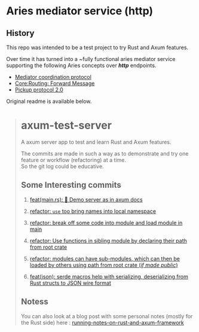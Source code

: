 # Aries mediator service (http)

## History

This repo was intended to be a test project to try Rust and Axum features.

Over time it has turned into a ~fully functional aries mediator service supporting the following Aries concepts over ***http*** endpoints.

- [Mediator coordination protocol](https://github.com/hyperledger/aries-rfcs/blob/main/features/0211-route-coordination/README.md)
- [Core:Routing: Forward Message](https://github.com/hyperledger/aries-rfcs/blob/main/concepts/0094-cross-domain-messaging/README.md#corerouting10forward)
- [Pickup protocol 2.0](https://github.com/hyperledger/aries-rfcs/tree/main/features/0685-pickup-v2)

Original readme is available below.

> # axum-test-server
>
> A axum server app to test and learn Rust and Axum features.
>
> The commits are made in such a way as to demonstrate and try one feature or workflow (refactoring) at a time.  
> So the git log could be educative.  
>
> ## Some Interesting commits
>
> 1. [feat(main.rs): :thread: Demo server as in axum docs](https://github.com/nain-F49FF806/axum-test-server/commit/d7fceaf9b731251cdbe8642c716dfaa3a697349a)
>
> 2. [refactor: `use` too bring names into local namespace](https://github.com/nain-F49FF806/axum-test-server/commit/f3a58597fc05fe5353140e764d532446ff10000e)
>
> 3. [refactor: break off some code into module and load module in main](https://github.com/nain-F49FF806/axum-test-server/commit/253956dc30866f516f484c6ef549c55054cb9f3f)
>
> 4. [refactor: Use functions in sibling module by declaring their path from root crate](https://github.com/nain-F49FF806/axum-test-server/commit/f7a5020ba52876e463c86efb3390af527e09990c#r121244243)
>
> 5. [refactor: modules can have sub-modules, which can then be loaded by others using path from root crate (*if made public*)](https://github.com/nain-F49FF806/axum-test-server/commit/877cf3bac05d9cf786db3ae45202b2d4d9a98a5c)
>
> 6. [feat(json): serde macros help with serializing, deserializing from Rust structs to JSON wire format](https://github.com/nain-F49FF806/axum-test-server/commit/505ec1ec8fc6169620be235231643f678bab20ff)
>
>
> ## Notess
>
> You can also look at a blog post with some personal notes (mostly for the Rust side) here : [running-notes-on-rust-and-axum-framework]
>
> [running-notes-on-rust-and-axum-framework]: https://envs.net/~nain/aries-vcx-diaries/running-notes-on-rust-and-axum-framework-ft-tutorial-course-by-brooks-builds.html
>